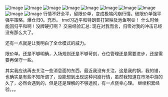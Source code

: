 ![Image](https://github.com/user-attachments/assets/18294e86-525e-4e01-b921-07ad57384ecf)
![Image](https://github.com/user-attachments/assets/5fe2dcbd-799c-4958-9f7f-23bb99a38d2c)
![Image](https://github.com/user-attachments/assets/eb6c3bd5-f77e-4a3b-a431-9caa34785774)
![Image](https://github.com/user-attachments/assets/ea7b2867-0047-49f7-838a-c8753f6116cf)
![Image](https://github.com/user-attachments/assets/eb50af4b-5f79-41b9-86ab-47c9e32a50b5)
![Image](https://github.com/user-attachments/assets/ab8cf93f-bd4c-46ce-acfc-d585c53de2ad)
![Image](https://github.com/user-attachments/assets/bd6d482e-4f85-4f7b-a1c9-73a756bd911a)
![Image](https://github.com/user-attachments/assets/99848120-f337-424c-94d5-58b87c3d4b6b)
![Image](https://github.com/user-attachments/assets/98686bf4-5c20-4cd5-8752-aecb600091a2)
![Image](https://github.com/user-attachments/assets/76866f03-ca68-4339-878b-62284086e75f)
行情不好全平，留限价单，变成极端闪崩行情。破限价单强平强平策略，爆仓归0。充币。
tmd习近平和特朗普打架殃及池鱼啊😦！
什么时候能回归平和啊！没牌硬打啊？
交易经验汇总:
现在对我而言，归零对我的冲击已经没有那么大了。

还有一点就是让我明白了全仓模式的威力。

限价单。还是不够明确，入场规则还是不够苛刻，仓位管理还是需要进步，还是需要再保守一些。

其实我应该再去关注一些消息面的东西，最近我没有关注，这是我的锅，我的错，也确实是有些不知所谓了，没能想到出现这种闪崩行情，虽然我知道在市场中游的久了，必然会遇到的，但是还是理解的不够透彻，有一点侥幸心理。
继续积累经验。。。